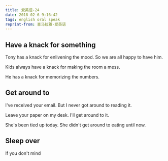 ```yaml
---
title: 爱英语-24
date: 2018-02-6 9:16:42
tags: english oral speak
reprint-from: 喜马拉雅-爱英语
---
```


## Have a knack for something

Tony has a knack for enlivening the mood. So we are all happy to have him.

Kids always have a knack for making the room a mess.

He has a knack for memorizing the numbers.

##  Get around to

I've received your email. But I never got around to reading it.

Leave your paper on my desk. I'll get around to it.

She's been tied up today. She didn't get around to eating until now.

## Sleep over

If you don't mind